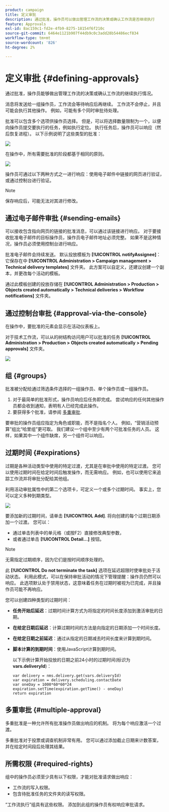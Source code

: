 ```yaml
---
product: campaign
title: 定义审批
description: 通过批准，操作员可以做出管理工作流的决策或确认工作流是否继续执行
feature: Approvals
exl-id: 8ac159c1-fd2e-4fb9-8275-18154f6f210c
source-git-commit: 6464e1121b907f44db9c0c3add28b54486ecf834
workflow-type: tm+mt
source-wordcount: '826'
ht-degree: 2%

---
```


# 定义审批 {#defining-approvals}



通过批准，操作员能够做出管理工作流的决策或确认工作流的继续执行情况。

消息将发送给一组操作员，工作流会等待响应后再继续。 工作流不会停止，并且可能会执行其他操作。 例如，可能有多个同时审批待处理。

批准可以包含多个选项供操作员选择。 但是，可以将选择数量限制为一个，以便向操作员提交要执行的任务，例如执行定位。 执行任务后，操作员可以响应（然后恢复进程）。 以下示例说明了这些类型的批准：

![](assets/validation-1.png)

在操作中，所有需要批准的阶段都基于相同的原则。

![](assets/validation-1-in-op.png)

操作员可通过以下两种方式之一进行响应：使用电子邮件中链接的网页进行验证，或通过控制台进行验证。

>[!NOTE]
>
>保存响应后，可能无法对其进行修改。

## 通过电子邮件审批 {#sending-emails}

可以接收包含指向网页的链接的批准消息，可以通过该链接进行响应。 对于要接收批准电子邮件的目标操作员，操作员电子邮件地址必须完整。 如果不是这种情况，操作员必须使用控制台进行响应。

批准电子邮件会持续发送。 默认投放模板为 **[!UICONTROL notifyAssignee]**：它保存在中 **[!UICONTROL Administration > Campaign management > Technical delivery templates]** 文件夹。 此方案可以自定义，还建议创建一个副本，并更改每个活动的模板。

通过此模板创建的投放存储在 **[!UICONTROL Administration > Production > Objects created automatically > Technical deliveries > Workflow notifications]** 文件夹。

## 通过控制台审批 {#approval-via-the-console}

在操作中，要批准的元素会显示在活动仪表板上。

对于技术工作流，可以从的树结构访问用户可以批准的任务 **[!UICONTROL Administration > Production > Objects created automatically > Pending approvals]** 文件夹。

![](assets/validation-node.png)

## 组 {#groups}

批准被分配给通过筛选条件选择的一组操作员、单个操作员或一组操作员。

1. 对于最简单的批准形式，操作员响应后任务即完成。 尝试响应的任何其他操作员都会收到通知，表明有人已经完成此操作。
1. 要获得多个批准，请参阅 [多重审批](#multiple-approval).

要审批的操作员组应指定为角色或职能，而不是指名个人。 例如，“营销活动预算”组比“哈里组”更可取。 我们建议一个组中至少有两个可批准任务的人员。 这样，如果其中一个组件缺席，另一个组件可以响应。

## 过期时间 {#expirations}

过期是各种活动类型中使用的特定过渡，尤其是在审批中使用的特定过渡。 您可以使用过期时间在给定时间后触发操作，而无需响应。 例如，也可以使用它来追踪工作流并将审批分配给其他组。

利用活动审批属性中的第二个选项卡，可定义一个或多个过期时间。 事实上，您可以定义多种到期类型。

![](assets/expiration.png)

要添加新的过期时间，请单击 **[!UICONTROL Add]**. 将向创建的每个过期日期添加一个过渡。 您可以：

* 通过单击列表中的单元格（或按F2）直接修改典型参数，
* 或者通过单击 **[!UICONTROL Detail...]** 按钮。

>[!NOTE]
>
>无需指定过期顺序，因为它们是按时间顺序处理的。

此 **[!UICONTROL Do not terminate the task]** 选项在延迟超限时使审批处于活动状态。 利用此模式，可以在保持审批活动的情况下管理提醒：操作员仍然可以响应。 此选项默认处于禁用状态，这意味着任务在过期时被视为已完成，并且操作员可能不再响应。

您可以创建四种类型的过期时间：

* **任务开始后延迟**：过期时间计算方式为将指定的时间长度添加到激活审批的日期。
* **在给定日期后延迟**：计算过期时间的方法是向指定的日期添加一个时间长度。
* **在给定日期之前延迟**：通过从指定的日期减去时间长度来计算到期时间。
* **脚本计算的到期时间**：使用JavaScript计算到期时间。

   以下示例计算开始投放的日期之前24小时的过期时间(标识为 **vars.deliveryId**)：

   ```
   var delivery = nms.delivery.get(vars.deliveryId)
   var expiration = delivery.scheduling.contactDate
   var oneDay = 1000*60*60*24
   expiration.setTime(expiration.getTime() - oneDay)
   return expiration
   ```

## 多重审批 {#multiple-approval}

多重批准是一种允许所有批准操作员做出响应的机制。 将为每个响应激活一个过渡。

多重批准对于投票或调查机制非常有用。 您可以通过添加截止日期来计数答案，并在给定时间段后处理其结果。

## 所需权限 {#required-rights}

组中的操作员必须至少具有以下权限，才能对批准请求做出响应：

* 工作流的写入权限。
* 包含待批准任务的文件夹的读写权限。

“工作流执行”组具有这些权限。 添加到此组的操作员有权响应审批请求。
